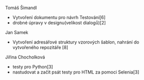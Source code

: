 Tomáš Šimandl
 - Vytvoření dokumentu pro návrh Testování[6]
 - drobné úpravy v designu(velikost dialogů)[2]

Jan Samek
 - Vytvoření adresářové struktury vzorových šablon, nahrání do vytvořeného repozitáře [8]

Jiřina Chocholková
 - testy pro Python[3]
 - nastudovat a začít psát testy pro HTML za pomoci Selenia[3]
